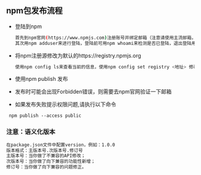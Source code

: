 ## npm包发布流程

- 登陆到npm
    ```bash
    首先到npm官网(https://www.npmjs.com)注册账号并绑定邮箱（注意请使用主流邮箱，有的邮箱可能收不到npm邮箱验证的邮件）；
    其次用npm adduser来进行登陆，登陆前可用npm whoami来检测是否已登陆，退出登陆用npm logout
    ```

- 将npm注册源修改为默认的https://registry.npmjs.org
    ```bash
    使用npm config ls来查看当前的信息，使用npm config set registry <地址> 修改注册源
    ```

- 使用npm publish 发布

- 发布时可能会出现Forbidden错误，则需要去npm官网验证一下邮箱

- 如果发布失败提示权限问题,请执行以下命令
```
 npm publish --access public
```

###  注意：语义化版本
```bash
在package.json文件中配置version，例如：1.0.0
版本格式：主版本号.次版本号.修订号
主版本号：当你做了不兼容的API修改；
次版本号：当你做了向下兼容的功能性新增；
修订号：当你做了向下兼容的问题修正。
```